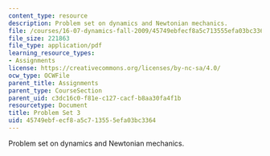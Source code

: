 ```yaml
---
content_type: resource
description: Problem set on dynamics and Newtonian mechanics.
file: /courses/16-07-dynamics-fall-2009/45749ebfecf8a5c713555efa03bc3364_MIT16_07F09_hw03.pdf
file_size: 221863
file_type: application/pdf
learning_resource_types:
- Assignments
license: https://creativecommons.org/licenses/by-nc-sa/4.0/
ocw_type: OCWFile
parent_title: Assignments
parent_type: CourseSection
parent_uid: c3dc16c0-f81e-c127-cacf-b8aa30fa4f1b
resourcetype: Document
title: Problem Set 3
uid: 45749ebf-ecf8-a5c7-1355-5efa03bc3364
---
```

Problem set on dynamics and Newtonian mechanics.
